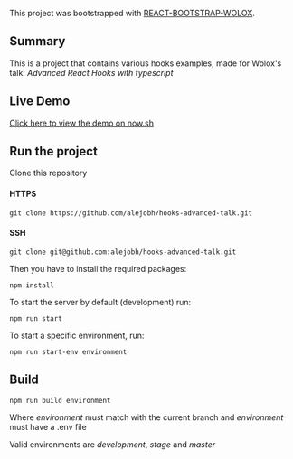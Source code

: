This project was bootstrapped with [REACT-BOOTSTRAP-WOLOX](https://github.com/Wolox/react-bootstrap).

## Summary

This is a project that contains various hooks examples, made for  Wolox's talk: *Advanced React Hooks with typescript*

## Live Demo

[Click here to view the demo on now.sh](https://hooks-advanced-talk.vercel.app)

## Run the project

Clone this repository

#### HTTPS

`git clone https://github.com/alejobh/hooks-advanced-talk.git`


#### SSH

`git clone git@github.com:alejobh/hooks-advanced-talk.git`

Then you have to install the required packages:

`npm install`

To start the server by default (development) run:

`npm run start`

To start a specific environment, run:

`npm run start-env environment`

## Build

`npm run build environment`

Where _environment_ must match with the current branch and _environment_ must have a .env file

Valid environments are _development_, _stage_ and _master_

